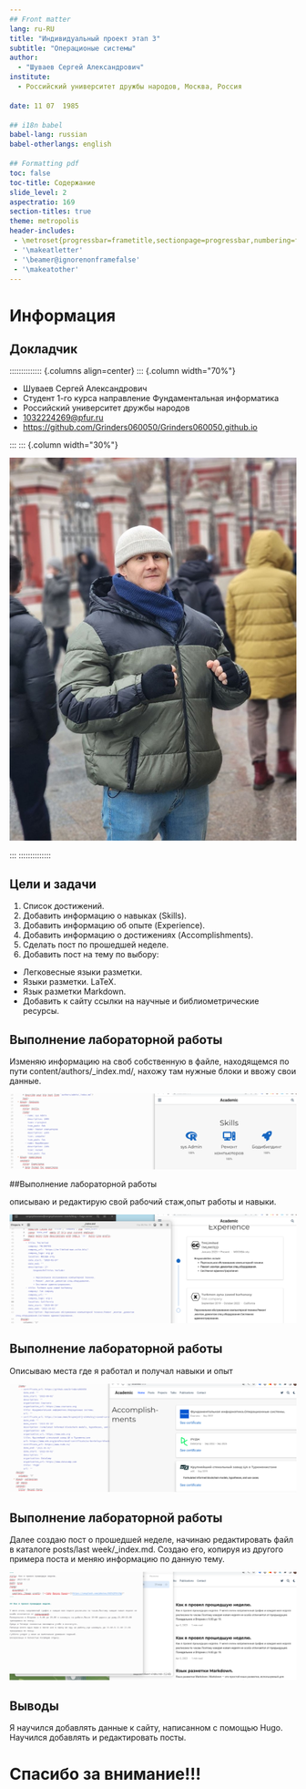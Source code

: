 ```yaml
---
## Front matter
lang: ru-RU
title: "Индивидуальный проект этап 3"
subtitle: "Операционые системы"
author:
  - "Шуваев Сергей Александрович"
institute:
  - Российский университет дружбы народов, Москва, Россия
 
date: 11 07  1985

## i18n babel
babel-lang: russian
babel-otherlangs: english

## Formatting pdf
toc: false
toc-title: Содержание
slide_level: 2
aspectratio: 169
section-titles: true
theme: metropolis
header-includes:
 - \metroset{progressbar=frametitle,sectionpage=progressbar,numbering=fraction}
 - '\makeatletter'
 - '\beamer@ignorenonframefalse'
 - '\makeatother'
---
```


# Информация

## Докладчик

:::::::::::::: {.columns align=center}
::: {.column width="70%"}

  * Шуваев Сергей Александрович
  * Студент 1-го курса направление Фундаментальная информатика
  * Российский университет дружбы народов
  * [1032224269@pfur.ru](grinders060050@mail.ru)
  * <https://github.com/Grinders060050/Grinders060050.github.io>

:::
::: {.column width="30%"}

![](./image/shuwaew.jpg)

:::
::::::::::::::

## Цели и задачи

1. Список достижений.
2. Добавить информацию о навыках (Skills).
3. Добавить информацию об опыте (Experience).
4. Добавить информацию о достижениях (Accomplishments).
5. Сделать пост по прошедшей неделе.
6. Добавить пост на тему по выбору:
* Легковесные языки разметки.
* Языки разметки. LaTeX.
* Язык разметки Markdown.
* Добавить к сайту ссылки на научные и библиометрические ресурсы.

## Выполнение лабораторной работы

Изменяю информацию на своб собственную в файле, находящемся по пути content/authors/_index.md/, нахожу там нужные блоки и ввожу свои данные.

![](./image/1.png)

##Выполнение лабораторной работы

описываю и редактирую свой рабочий стаж,опыт работы и навыки.

![](./image/2.png)

## Выполнение лабораторной работы

Описываю места где я работал и получал навыки и опыт

![](./image/3.png)

## Выполнение лабораторной работы

Далее создаю пост о прошедшей неделе, начинаю редактировать файл в каталоге posts/last week/_index.md. Создаю его, копируя из другого примера поста и меняю информацию по данную тему.

![](./image/4.png)

## Выводы

Я научился добавлять данные к сайту, написанном с помощью Hugo. 
Научился добавлять и редактировать посты.

# Спасибо за внимание!!!

